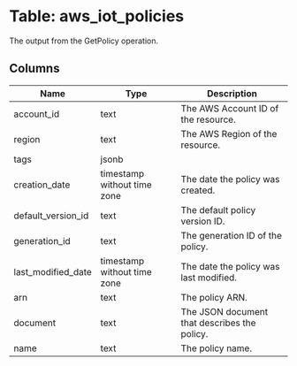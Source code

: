 
# Table: aws_iot_policies
The output from the GetPolicy operation.
## Columns
| Name        | Type           | Description  |
| ------------- | ------------- | -----  |
|account_id|text|The AWS Account ID of the resource.|
|region|text|The AWS Region of the resource.|
|tags|jsonb||
|creation_date|timestamp without time zone|The date the policy was created.|
|default_version_id|text|The default policy version ID.|
|generation_id|text|The generation ID of the policy.|
|last_modified_date|timestamp without time zone|The date the policy was last modified.|
|arn|text|The policy ARN.|
|document|text|The JSON document that describes the policy.|
|name|text|The policy name.|
